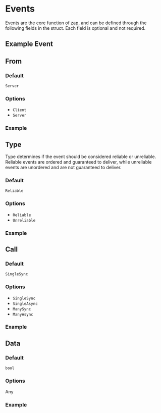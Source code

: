 # Events

Events are the core function of zap, and can be defined through the following fields in the struct. Each field is optional and not required.

## Example Event

<CodeBlock :code="['event RoundReady = {', '\tfrom: Client,', '\ttype: Reliable,', '\tcall: SingleSync,', '\tdata: bool,', '}'].join('\n')" />

## From

### Default

`Server`

### Options

- `Client`
- `Server`

### Example

<CodeBlock :code="'\tfrom: Server,'" />

## Type

Type determines if the event should be considered reliable or unreliable. Reliable events are ordered and guaranteed to deliver, while unreliable events are unordered and are not guaranteed to deliver.

### Default

`Reliable`

### Options

- `Reliable`
- `Unreliable`

### Example

<CodeBlock :code="'\ttype: Reliable,'" />

## Call

### Default

`SingleSync`

### Options

- `SingleSync`
- `SingleAsync`
- `ManySync`
- `ManyAsync`

### Example

<CodeBlock :code="'\tcall: SingleSync,'" />

## Data

### Default

`bool`

### Options

Any 

### Example

<CodeBlock :code="'\tdata: bool,'" />

<CodeBlock :code="['event Item = {', '\tfrom: Client,', '\ttype: Reliable,', '\tcall: SingleSync,', '\tdata: String,', '}'].join('\n')" />

